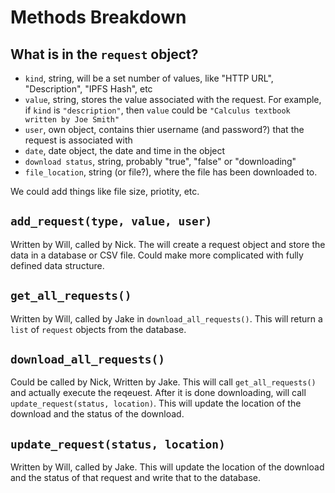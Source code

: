 # Methods Breakdown

## What is in the `request` object?

- `kind`, string, will be a set number of values, like "HTTP URL",
  "Description", "IPFS Hash", etc
- `value`, string, stores the value associated with the request. For
  example, if `kind` is `"description"`, then `value` could be
  `"Calculus textbook written by Joe Smith"`
- `user`, own object, contains thier username (and password?) that the
  request is associated with
- `date`, date object, the date and time in the object 
- `download status`, string, probably "true", "false" or "downloading"
- `file_location`, string (or file?), where the file has been
  downloaded to.
  
We could add things like file size, priotity, etc.

## `add_request(type, value, user)`

Written by Will, called by Nick. The will create a request object and
store the data in a database or CSV file. Could make more complicated
with fully defined data structure.

## `get_all_requests()`

Written by Will, called by Jake in `download_all_requests()`. This
will return a `list` of `request` objects from the database.

## `download_all_requests()`

Could be called by Nick, Written by Jake. This will call
`get_all_requests()` and actually execute the reqeuest. After it is
done downloading, will call `update_request(status, location)`. This
will update the location of the download and the status of the
download.

## `update_request(status, location)`

Written by Will, called by Jake. This will update the location of the
download and the status of that request and write that to the database.
